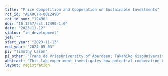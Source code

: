```yaml
---
title: "Price Competition and Cooperation on Sustainable Investments"
rct_id: "AEARCTR-0012490"
rct_id_num: "12490"
doi: "10.1257/rct.12490-1.0"
date: "2023-11-12"
status: "in_development"
jel: ""
start_year: "2023-11-13"
end_year: "2024-05-03"
pi: "Timothy Cason"
pi_other: "Frans de VriesUniversity of Aberdeen; Takahiko KisoUniversity of Aberdeen"
abstract: "This lab experiment investigates how potential cooperation between firms on sustainable consumption and production (SCP) investments affects subsequent price competition. In an initial stage, duopolists make a binary sustainability investment decision (e.g., corresponding to waste and pollution reduction, energy efficiency technology adoption, etc.) that affects their costs. Investment also shifts demand, as some consumers value sustainability. In later stages firms set prices simultaneously in a sequence of indefinitely repeated rounds. To investigate how cooperation in SCP investment affects price competition, in some treatments the sellers can communicate in the investment stage. The experiment implements communication using free-form chat or more restrictive messages focused on the investment decision in different treatments. It also includes exogenous random variation in investment success. Treatments also vary costs and demand so that either investment or non-investment is a profit-maximizing strategy conditional on noncooperative pricing. The experiment also elicits subjects’ risk tolerance and social value orientation."
layout: registration
---
```


